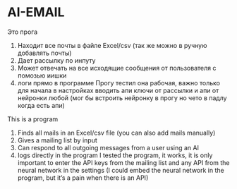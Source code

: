 # AI-EMAIL

Это прога 
1) Находит все почты в файле Excel/csv (так же можно в ручную добавлять почты)
2) Дает рассылку по инпуту
3) Может отвечать на все исходящие сообщения от пользователя с помозью иишки
4) логи прямо в программе
      Прогу тестил она рабочая, важно только для начала в настройках вводить апи ключи от рассылки и апи от нейронки любой (мог бы встроить нейронку в прогу но чето в падлу когда есть апи)


This is a program
1) Finds all mails in an Excel/csv file (you can also add mails manually)
2) Gives a mailing list by input
3) Can respond to all outgoing messages from a user using an AI
4) logs directly in the program
I tested the program, it works, it is only important to enter the API keys from the mailing list and any API from the neural network in the settings (I could embed the neural network in the program, but it’s a pain when there is an API)
